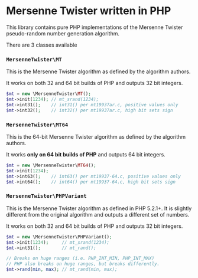 Mersenne Twister written in PHP
===============================

This library contains pure PHP implementations of the Mersenne Twister pseudo-random number generation algorithm.

There are 3 classes available

### `MersenneTwister\MT`

This is the Mersenne Twister algorithm as defined by the algorithm authors.

It works on both 32 and 64 bit builds of PHP and outputs 32 bit integers.

```php
$mt = new \MersenneTwister\MT();
$mt->init(1234); // mt_srand(1234);
$mt->int31();    // int31() per mt19937ar.c, positive values only
$mt->int32();    // int32() per mt19937ar.c, high bit sets sign
```

### `MersenneTwister\MT64`

This is the 64-bit Mersenne Twister algorithm as defined by the algorithm authors.

It works **only on 64 bit builds of PHP** and outputs 64 bit integers.

```php
$mt = new \MersenneTwister\MT64();
$mt->init(1234);
$mt->int63();    // int63() per mt19937-64.c, positive values only
$mt->int64();    // int64() per mt19937-64.c, high bit sets sign
```

### `MersenneTwister\PHPVariant`

This is the Mersenne Twister algorithm as defined in PHP 5.2.1+. It is slightly different from the original algorithm and outputs a different set of numbers.

It works on both 32 and 64 bit builds of PHP and outputs 32 bit integers.

```php
$mt = new \MersenneTwister\PHPVariant();
$mt->init(1234);     // mt_srand(1234);
$mt->int31();        // mt_rand();

// Breaks on huge ranges (i.e. PHP_INT_MIN, PHP_INT_MAX)
// PHP also breaks on huge ranges, but breaks differently.
$mt->rand(min, max); // mt_rand(min, max);
```

